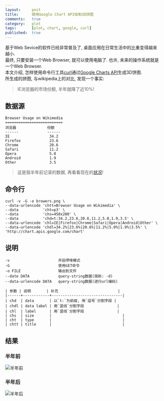```yaml
---
layout:     post
title:      使用Google Chart API绘制3D饼图
comments:   true
category:   plot
tags:       [plot, chart, google, curl]
published:  true
---
```


基于Web Sevice的软件已经非常普及了, 桌面应用在日常生活中的比重变得越来越小.  
最终, 只要安装一个Web Browser, 就可以使用电脑了. 也许, 未来的操作系统就是一个Web Browser.  
本文介绍, 怎样使用命令行工具[curl][1]通过[Google Charts API][2]生成3D饼图.  
所生成的拼图, 与wikipedia上的对比, 发现一个事实:

> IE浏览器的市场份额, 半年就降了近10%!

数据源
-----------

    Browser Usage on Wikimedia
    ==========================
    浏览器              份额
    ------             ------
    IE                  34.2
    Firefox             23.6
    Chrome              20.6
    Safari              11.2
    Opera               5.0
    Android             1.9
    Other               3.5

> 这是我半年前记录的数据, 再看看现在的[状况][3]!

命令行
-----------

    curl -v -G -o browers.png \
    --data-urlencode 'chtt=Browser Usage on Wikimedia' \
    --data           'cht=p3' \
    --data           'chs=450x200' \
    --data           'chd=t:34.2,23.6,20.6,11.2,5.0,1.9,3.5' \
    --data-urlencode 'chl=IE|Firefox|Chrome|Safari|Opera|Android|Other' \
    --data-urlencode 'chdl=34.2%|23.6%|20.6%|11.2%|5.0%|1.9%|3.5%' \
    'http://chart.apis.google.com/chart'

说明
-----
    -v                      开启啰嗦模式
    -G                      使用GET命令
    -o FILE                 输出到文件
    --date DATA             query-string数据(简称: -d)
    --data-urlencode DATA   query-string数据(进行url编码)

    | 参数 | 说明       | 补充                           |
    |------+------------+--------------------------------|
    | chd  | data       | 以`t:`为前缀, 用`逗号`分割字段 |
    | chdl | data label | 用`竖线`分割字段               |
    | chl  | label      | 用`竖线`分割字段               |
    | chs  | size       |                                |
    | cht  | type       |                                |
    | chtt | title      |                                |

结果
----
### 半年前
![半年前](http://chart.apis.google.com/chart?chtt=Browser%20Usage%20on%20Wikimedia&cht=p3&chs=450x200&chd=t:34.2,23.6,20.6,11.2,5.0,1.9,3.5&chl=IE|Firefox|Chrome|Safari|Opera|Android|Other&chdl=34.2%25|23.6%25|20.6%25|11.2%25|5.0%25|1.9%25|3.5%25)

### 半年后
![半年后](http://upload.wikimedia.org/wikipedia/commons/thumb/0/08/Wikimedia_browser_share_pie_chart_3.png/220px-Wikimedia_browser_share_pie_chart_3.png)

[1]: http://curl.haxx.se/
[2]: https://developers.google.com/chart/image/
[3]: http://en.wikipedia.org/wiki/Usage_share_of_web_browsers
